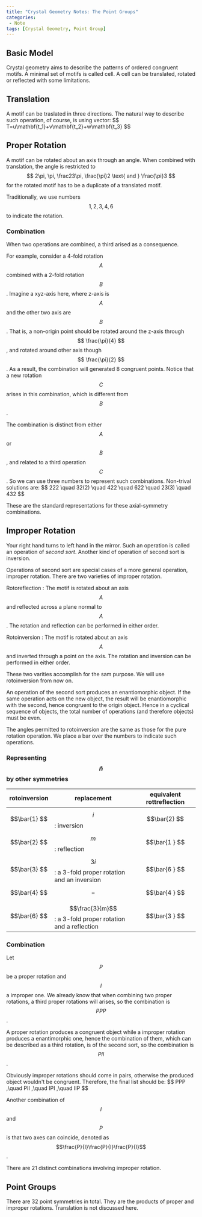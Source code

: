 ```yaml
---
title: "Crystal Geometry Notes: The Point Groups"
categories: 
 - Note
tags: [Crystal Geometry, Point Group]
---
```


## Basic Model
Crystal geometry aims to describe the patterns of ordered congruent motifs. A minimal set of motifs is called cell. A cell can be translated, rotated or reflected with some limitations.

<!-- more -->
## Translation
A motif can be traslated in three directions. The natural way to describe such operation, of course, is using vector:
\$$ 
T=u\mathbf{t_1}+v\mathbf{t_2}+w\mathbf{t_3} 
$$

## Proper Rotation
A motif can be rotated about an axis through an angle. When combined with translation, the angle is restricted to $$ 2\pi, \pi, \frac23\pi, \frac{\pi}2  \text{ and } \frac{\pi}3 $$ for the rotated motif has to be a duplicate of a translated motif. 

Traditionally, we use numbers $$ 1,2,3,4,6 $$ to indicate the rotation.

### Combination

When two operations are combined, a third arised as a consequence.

For example, consider a 4-fold rotation $$A$$ combined with a 2-fold rotation $$B$$. Imagine a xyz-axis here, where z-axis is $$A$$ and the other two axis are $$B$$. That is, a non-origin point should be rotated around the z-axis through $$ \frac{\pi}{4} $$, and rotated around other axis though $$ \frac{\pi}{2} $$. As a result, the combination will generated 8 congruent points. Notice that a new rotation $$C$$ arises in this combination, which is different from $$B$$.

The combination is distinct from either $$A$$ or $$B$$, and related to a third operation $$C$$. So we can use three numbers to represent such combinations. Non-trival solutions are:
\$$
222 \quad 32(2) \quad 422 \quad 622 \quad 23(3) \quad 432
$$

These are the standard representations for these axial-symmetry combinations.

## Improper Rotation

Your right hand turns to left hand in the mirror. Such an operation is called an operation of *second sort*. Another kind of operation of second sort is inversion.

Operations of second sort are special cases of a more general operation, improper rotation. There are two varieties of improper rotation.

Rotoreflection
: The motif is rotated about an axis $$A$$ and reflected across a plane normal to $$A$$. The rotation and reflection can be performed in either order.

Rotoinversion
: The motif is rotated about an axis $$A$$ and inverted through a point on the axis. The rotation and inversion can be performed in either order.

These two varities accomplish for the sam purpose. We will use rotoinversion from now on.

An operation of the second sort produces an enantiomorphic object. If the same operation acts on the new object, the result will be enantiomorphic with the second, hence congruent to the origin object. Hence in a cyclical sequence of objects, the total number of operations (and therefore objects) must be even.

The angles permitted to rotoinversion are the same as those for the pure rotation operation. We place a bar over the numbers to indicate such operations.

### Representing $$\bar{n}$$ by other symmetries

| rotoinversion | replacement | equivalent rottreflection |
|:--:|--|:-:|
|$$\bar{1} $$| $$i$$: inversion |$$\bar{2} $$|
|$$\bar{2} $$| $$m$$: reflection |$$\bar{1 } $$|
|$$\bar{3} $$| $$3i$$: a 3-fold proper rotation and an inversion|$$\bar{6 } $$|
|$$\bar{4} $$| $$-$$ |$$\bar{4 } $$|
|$$\bar{6} $$| $$\frac{3}{m}$$: a 3-fold proper rotation and a reflection |$$\bar{3 } $$|

### Combination

Let $$P$$ be a proper rotation and $$I$$ a improper one. We already know that when combining two proper rotations, a third proper rotations will arises, so the combination is $$PPP$$.

A proper rotation produces a congruent object while a improper rotation produces a enantimorphic one, hence the combination of them, which can be described as a third rotation, is of the second sort, so the combination is $$PII$$.

Obviously improper rotations should come in pairs, otherwise the produced object wouldn't be congruent. Therefore, the final list should be:
\$$
PPP ,\quad PII ,\quad IPI ,\quad IIP
$$

Another combination of $$I$$ and $$P$$ is that two axes can coincide, denoted as $$\frac{P}{I}\frac{P}{I}\frac{P}{I}$$.

There are 21 distinct combinations involving improper rotation.

## Point Groups

There are 32 point symmetries in total. They are the products of proper and improper rotations. Translation is not discussed here.
